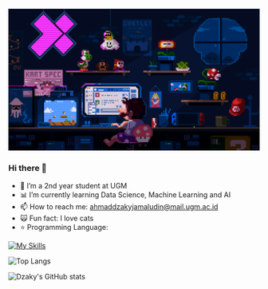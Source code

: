 ![](cs.gif)

### Hi there 👋

- 🔭 I’m a 2nd year student at UGM
- 📊 I’m currently learning Data Science, Machine Learning and AI
- 📫 How to reach me: ahmaddzakyjamaludin@mail.ugm.ac.id
- 🙀 Fun fact: I love cats 
- ⭐️ Programming Language:

[![My Skills](https://skillicons.dev/icons?i=py,js,cpp,ts)](https://skillicons.dev)


![Top Langs](https://github-readme-stats.vercel.app/api/top-langs/?username=dzakyjl&layout=compact)

![Dzaky's GitHub stats](https://github-readme-stats.vercel.app/api?username=dzakyjl&theme=tokyonight_icons=true)
<!--
**dzakyjl/dzakyjl** is a ✨ _special_ ✨ repository because its `README.md` (this file) appears on your GitHub profile.

Here are some ideas to get you started:

- 🔭 I’m currently working on ...
- 🌱 I’m currently learning ...
- 👯 I’m looking to collaborate on ...
- 🤔 I’m looking for help with ...
- 💬 Ask me about ...
- 📫 How to reach me: ...
- 😄 Pronouns: ...
- ⚡ Fun fact: ...
-->
